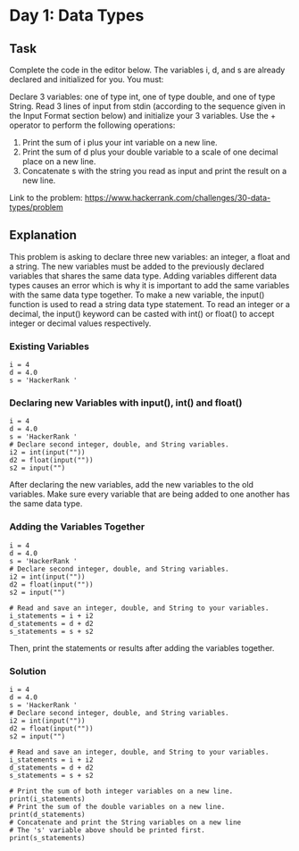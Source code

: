 # Day 1: Data Types
## Task
Complete the code in the editor below. The variables i, d, and s are already declared and initialized for you. You must:

Declare 3 variables: one of type int, one of type double, and one of type String.
Read 3 lines of input from stdin (according to the sequence given in the Input Format section below) and initialize your 3 variables.
Use the + operator to perform the following operations:
1. Print the sum of i plus your int variable on a new line.
2. Print the sum of d plus your double variable to a scale of one decimal place on a new line.
3. Concatenate s with the string you read as input and print the result on a new line.

Link to the problem: https://www.hackerrank.com/challenges/30-data-types/problem

## Explanation
This problem is asking to declare three new variables: an integer, a float and a string. The new variables must be added to the previously declared variables that shares the same data type. Adding variables different data types causes an error which is why it is important to add the same variables with the same data type together. To make a new variable, the input() function is used to read a string data type statement. To read an integer or a decimal, the input() keyword can be casted with int() or float() to accept integer or decimal values respectively.
### Existing Variables
```
i = 4
d = 4.0
s = 'HackerRank '
```
### Declaring new Variables with input(), int() and float()
```
i = 4
d = 4.0
s = 'HackerRank '
# Declare second integer, double, and String variables.
i2 = int(input(""))
d2 = float(input(""))
s2 = input("")
```
After declaring the new variables, add the new variables to the old variables. Make sure every variable that are being added to one another has the same data type.

### Adding the Variables Together
```
i = 4
d = 4.0
s = 'HackerRank '
# Declare second integer, double, and String variables.
i2 = int(input(""))
d2 = float(input(""))
s2 = input("")

# Read and save an integer, double, and String to your variables.
i_statements = i + i2
d_statements = d + d2
s_statements = s + s2
```
Then, print the statements or results after adding the variables together.

### Solution
```
i = 4
d = 4.0
s = 'HackerRank '
# Declare second integer, double, and String variables.
i2 = int(input(""))
d2 = float(input(""))
s2 = input("")

# Read and save an integer, double, and String to your variables.
i_statements = i + i2
d_statements = d + d2
s_statements = s + s2

# Print the sum of both integer variables on a new line.
print(i_statements)
# Print the sum of the double variables on a new line.
print(d_statements)
# Concatenate and print the String variables on a new line
# The 's' variable above should be printed first.
print(s_statements)
```
